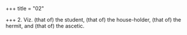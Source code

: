 +++
title = "02"

+++
2. Viz. (that of) the student, (that of) the house-holder, (that of) the hermit, and (that of) the ascetic.
